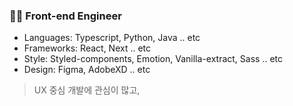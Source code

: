 ### 🧚🏻 Front-end Engineer

* Languages: Typescript, Python, Java .. etc
* Frameworks: React, Next .. etc
* Style: Styled-components, Emotion, Vanilla-extract, Sass .. etc
* Design: Figma, AdobeXD .. etc

> UX 중심 개발에 관심이 많고, 

